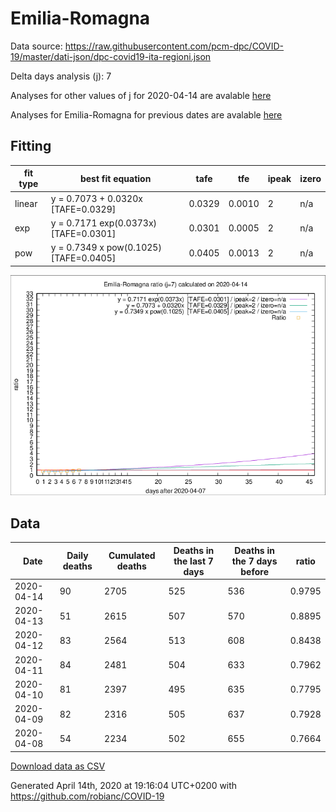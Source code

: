 # Emilia-Romagna

Data source: https://raw.githubusercontent.com/pcm-dpc/COVID-19/master/dati-json/dpc-covid19-ita-regioni.json

Delta days analysis (j): 7

Analyses for other values of j for 2020-04-14 are avalable [here](../2020-04-14/README.md)

Analyses for Emilia-Romagna for previous dates are avalable [here](../README.md)

## Fitting 
|fit type|best fit equation|tafe|tfe|ipeak|izero|
|-------|-----|--------|------|---|---|
|linear|y = 0.7073 + 0.0320x  [TAFE=0.0329]|0.0329|0.0010|2|n/a|
|exp|y = 0.7171 exp(0.0373x)  [TAFE=0.0301]|0.0301|0.0005|2|n/a|
|pow|y = 0.7349 x pow(0.1025)  [TAFE=0.0405]|0.0405|0.0013|2|n/a|

![Plot](COVID-19_emilia-romagna_j7_2020-04-14.png)

## Data
|Date|Daily deaths|Cumulated deaths|Deaths in the last 7 days|Deaths in the 7 days before|ratio|
|----|----------|-----------|-------|--------------------|-----|
|2020-04-14|90|2705|525|536|0.9795|
|2020-04-13|51|2615|507|570|0.8895|
|2020-04-12|83|2564|513|608|0.8438|
|2020-04-11|84|2481|504|633|0.7962|
|2020-04-10|81|2397|495|635|0.7795|
|2020-04-09|82|2316|505|637|0.7928|
|2020-04-08|54|2234|502|655|0.7664|

[Download data as CSV](COVID-19_emilia-romagna_j7_2020-04-14.csv)

Generated April 14th, 2020 at 19:16:04 UTC+0200 with https://github.com/robianc/COVID-19
